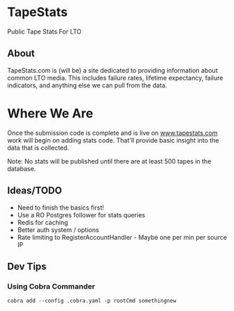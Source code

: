 # TapeStats
Public Tape Stats For LTO

## About
TapeStats.com is (will be) a site dedicated to providing information about common LTO media. 
This includes failure rates, lifetime expectancy, failure indicators, and anything else
we can pull from the data. 

# Where We Are
Once the submission code is complete and is live on www.tapestats.com work will begin on
adding stats code. That'll provide basic insight into the data that is collected. 

Note: No stats will be published until there are at least 500 tapes in the database.   

## Ideas/TODO
* Need to finish the basics first!
* Use a RO Postgres follower for stats queries
* Redis for caching
* Better auth system / options
* Rate limiting to RegisterAccountHandler - Maybe one per min per source IP

## Dev Tips

### Using Cobra Commander
`cobra add --config .cobra.yaml -p rootCmd somethingnew`
